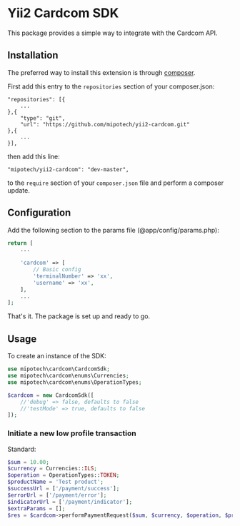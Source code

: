 # Yii2 Cardcom SDK

This package provides a simple way to integrate with the Cardcom API.


## Installation
The preferred way to install this extension is through [composer](http://getcomposer.org/download/).

First add this entry to the `repositories` section of your composer.json:

```
"repositories": [{
    ...
},{
    "type": "git",
    "url": "https://github.com/mipotech/yii2-cardcom.git"
},{
    ...
}],
```

then add this line:

```
"mipotech/yii2-cardcom": "dev-master",
```

to the `require` section of your `composer.json` file and perform a composer update.

## Configuration

Add the following section to the params file (@app/config/params.php):

```php
return [
    ...
    
    'cardcom' => [
        // Basic config
        'terminalNumber' => 'xx',
        'username' => 'xx',
    ],
    ...
];
```

That's it. The package is set up and ready to go.

## Usage

To create an instance of the SDK:

```php
use mipotech\cardcom\CardcomSdk;
use mipotech\cardcom\enums\Currencies;
use mipotech\cardcom\enums\OperationTypes;

$cardcom = new CardcomSdk([
    //'debug' => false, defaults to false
    //'testMode' => true, defaults to false
]);
```

### Initiate a new low profile transaction

Standard:

```php
$sum = 10.00;
$currency = Currencies::ILS;
$operation = OperationTypes::TOKEN;
$productName = 'Test product';
$successUrl = ['/payment/success'];
$errorUrl = ['/payment/error'];
$indicatorUrl = ['/payment/indicator'];
$extraParams = [];
$res = $cardcom->performPaymentRequest($sum, $currency, $operation, $productName, $successUrl, $errorUrl, $indicatorUrl, $extraParams);
```
